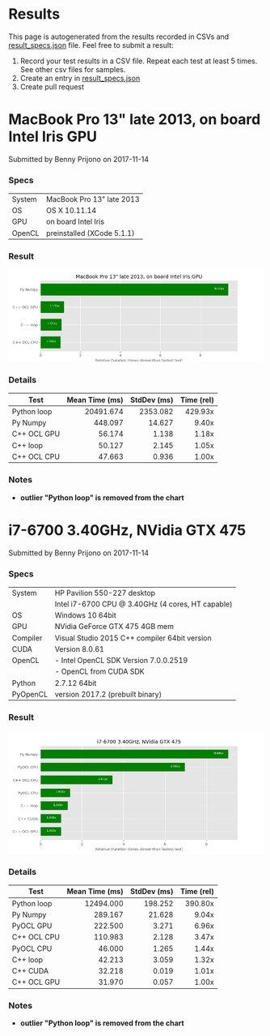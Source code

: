 
# Results

This page is autogenerated from the results recorded in CSVs and [result_specs.json](result_specs.json)
file. Feel free to submit a result:
1. Record your test results in a CSV file. Repeat each test at least 5 times. See other csv files for samples.
2. Create an entry in [result_specs.json](result_specs.json)
3. Create pull request


# MacBook Pro 13" late 2013, on board Intel Iris GPU

Submitted by Benny Prijono on 2017-11-14


### Specs

|    |    |
|----|----|
| System | MacBook Pro 13" late 2013 |
| OS | OS X 10.11.14 |
| GPU | on board Intel Iris |
| OpenCL | preinstalled (XCode 5.1.1) |


### Result

![benny-macbook.png](benny-macbook.png?raw=true "benny-macbook.png")


 ### Details

| Test   | Mean Time (ms) | StdDev (ms) | Time (rel)
|--------| --------: | --------: | --------: |
| Python loop | 20491.674 | 2353.082 | 429.93x |
| Py Numpy | 448.097 | 14.627 | 9.40x |
| C++ OCL GPU | 56.174 | 1.138 | 1.18x |
| C++ loop | 50.127 | 2.145 | 1.05x |
| C++ OCL CPU | 47.663 | 0.936 | 1.00x |


### Notes

- **outlier "Python loop" is removed from the chart**




# i7-6700 3.40GHz, NVidia GTX 475

Submitted by Benny Prijono on 2017-11-14


### Specs

|    |    |
|----|----|
| System | HP Pavilion 550-227 desktop |
|  | Intel i7-6700 CPU @ 3.40GHz (4 cores, HT capable) |
| OS | Windows 10 64bit |
| GPU | NVidia GeForce GTX 475 4GB mem |
| Compiler | Visual Studio 2015 C++ compiler 64bit version |
| CUDA | Version 8.0.61 |
| OpenCL | - Intel OpenCL SDK Version 7.0.0.2519 |
|  | - OpenCL from CUDA SDK |
| Python | 2.7.12 64bit |
| PyOpenCL | version 2017.2 (prebuilt binary) |


### Result

![benny-desktop1.png](benny-desktop1.png?raw=true "benny-desktop1.png")


 ### Details

| Test   | Mean Time (ms) | StdDev (ms) | Time (rel)
|--------| --------: | --------: | --------: |
| Python loop | 12494.000 | 198.252 | 390.80x |
| Py Numpy | 289.167 | 21.628 | 9.04x |
| PyOCL GPU | 222.500 | 3.271 | 6.96x |
| C++ OCL CPU | 110.983 | 2.128 | 3.47x |
| PyOCL CPU | 46.000 | 1.265 | 1.44x |
| C++ loop | 42.213 | 3.059 | 1.32x |
| C++ CUDA | 32.218 | 0.019 | 1.01x |
| C++ OCL GPU | 31.970 | 0.057 | 1.00x |


### Notes

- **outlier "Python loop" is removed from the chart**


